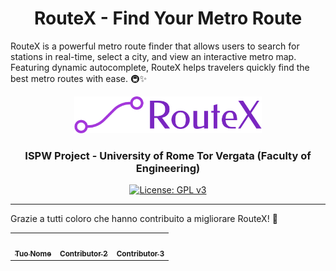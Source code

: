 <h1 align="center">
  RouteX - Find Your Metro Route
</h1>
RouteX is a powerful metro route finder that allows users to search for stations in real-time, select a city, and view an interactive metro map. Featuring dynamic autocomplete, RouteX helps travelers quickly find the best metro routes with ease. 🚇✨

<p align="center"> </p>


<p align="center"><img src= "https://raw.githubusercontent.com/SimoneRemoli/RouteX_Shortest_Path/refs/heads/main/src/main/webapp/images/logo-no-background.png" alt="MaxKB" width="300" /></p>
<h3 align="center">ISPW Project - University of Rome Tor Vergata (Faculty of Engineering) </h3>

<p align="center">
  <a href="https://www.gnu.org/licenses/gpl-3.0.html#license-text"><img src="https://img.shields.io/github/license/1Panel-dev/maxkb?color=%231890FF" alt="License: GPL v3"></a> 
</p>
<hr/>
Grazie a tutti coloro che hanno contribuito a migliorare RouteX! 💙

<table align="center"> <tr> <td align="center"> <a href="https://github.com/SimoneRemoli"> <img src="https://avatars.githubusercontent.com/u/118252611?v=4" width="100px;" alt=""/><br /> <sub><b>Tuo Nome</b></sub> </a> </td> <td align="center"> <a href="https://github.com/contributor-2"> <img src="https://avatars.githubusercontent.com/u/789101?v=4" width="100px;" alt=""/><br /> <sub><b>Contributor 2</b></sub> </a> </td> <td align="center"> <a href="https://github.com/contributor-3"> <img src="https://avatars.githubusercontent.com/u/456789?v=4" width="100px;" alt=""/><br /> <sub><b>Contributor 3</b></sub> </a> </td> </tr> </table>
